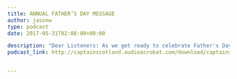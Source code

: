 ```yaml
---
title: ANNUAL FATHER’S DAY MESSAGE
author: jasonw
type: podcast
date: 2017-05-31T02:08:00+00:00

description: "Dear Listeners: As we get ready to celebrate Father's Day, listen in and be encouraged as The Highlander's Heart shares about God, Our Heavenly Father!"
podcast_link: http://captainscotland.audioacrobat.com/download/captainscotland-20150620060618.mp3


---
```

